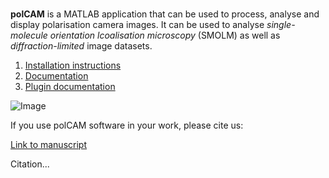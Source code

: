 <br />

**polCAM** is a MATLAB application that can be used to process, analyse and display polarisation camera images. It can be used to analyse _single-molecule orientation lcoalisation microscopy_ (SMOLM) as well as _diffraction-limited_ image datasets. 

1. [Installation instructions](./installation.md)
2. [Documentation](./documentation.md)
3. [Plugin documentation](./plugin-documentation.md)

![Image](src)

If you use polCAM software in your work, please cite us:

[Link to manuscript]()

Citation...

